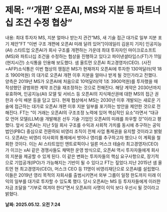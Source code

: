 # **제목: “‘개편’ 오픈AI, MS와 지분 등 파트너십 조건 수정 협상”**

  내용: 최대 투자자 MS, 지분 얼마나 받는지 관건“MS, 새 기술 접근 대가로 일부 지분 포기 제안”FT “이번 구조 개편에 오픈AI 미래 달려 있어”[이데일리 김윤지 기자] 인공지능(AI) 스타트업 오픈AI가 회사 구조를 개편하는 가운데 최대 투자자인 마이크로소프트(MS)와 파트너십 조건을 수정하는 협상을 진행하고 있다고 파이낸셜타임스(FT)가 11일(현지시간) 소식통을 인용해 보도했다. 샘 올트먼 오픈AI 최고경영자(CEO). (사진=AFP)소식통은 이번 협상의 쟁점은 MS가 현재까지 오픈AI에 투자한 130억달러(약 18조 1900억원) 의 대가로 오픈AI 개편 이후 지분을 얼마나 받게 될 것인가라고 전했다. 양측은 2019년 MS가 오픈AI에 처음으로 10억달러(약 1조 3900억원)를 투자했을 때 작성했던 광범위한 계약 조건을 재조정하는 것으로 전해진다. 해당 계약은 2030년까지 유효하며, 인공지능(AI) 모델 및 서비스 등 오픈AI의 지식재산권에 대한 MS의 접근 권한과 수익 배분 등을 담고 있다. 현재 협상에서 MS는 2030년 이후 개발되는 새로운 기술에 접근하는 대가로 오픈AI 개편 이후 지분 일부를 포기하는 방안을 제안한 것으로 전해진다. FT는 “이 거래는 오픈AI의 구조조정 노력에 있어 핵심적인 요소”라면서 “대규모 언어 모델(LLM)을 개발해온 선두 기술 기업인 오픈AI의 미래를 좌우할 것”이라고 평했다. 앞서 오픈AI는 지난 5일 회사 구조를 수익과 사회적 가치를 동시에 추구하는 공익법인(PBC) 중심으로 전환하되 비영리 조직이 전체 사업 통제권을 유지할 것이라고 밝혔다. 오픈AI는 비영리 이사회의 통제에서 벗어나 영리를 추구하고자 했으나 이 계획을 철회한 것이다. 이는 AI 스타트업인 앤트로픽이나 일론 머스크 테슬라 최고경영자(CEO)가 이끄는 xAI 같은 경쟁사들도 채택한 운영 방식으로, 오픈AI 역시 투자자들에게 회사의 지분을 제공할 수 있게 된다. 이 같은 변화는 투자자들의 핵심 요구사항으로, 장기적으로 기업공개(IPO)가 가능해지는 기반이 될 수 있다고 FT는 짚었다.지난 2015년 샘 올트먼 현 최고경영자(CEO), 머스크 CEO 등 11명이 비영리재단으로 오픈AI를 설립했다. 이들은 2019년 영리 목적의 자회사를 출범시키면서 외부 그룹이 일정 한도까지 미래 이익의 일부를 대가로 투자할 수 있도록 했다. 당시 오픈AI는 MS 등 투자자들에게 이러한 자금 조달을 “기부로 여겨야 한다”면서 오픈AI의 사명이 이익 보다 우선시 될 것이라고 밝혔다.

  **날짜: 2025.05.12. 오전 7:24**